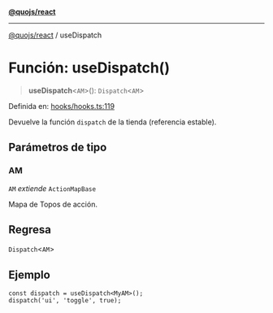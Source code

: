 [**@quojs/react**](../README.md)

***

[@quojs/react](../README.md) / useDispatch

# Función: useDispatch()

> **useDispatch**\<`AM`\>(): `Dispatch`\<`AM`\>

Definida en: [hooks/hooks.ts:119](https://github.com/quojs/quojs/blob/77e60321cd9a639207281caa83e9258935b2bfc1/packages/react/src/hooks/hooks.ts#L119)

Devuelve la función `dispatch` de la tienda (referencia estable).

## Parámetros de tipo

### AM

`AM` *extiende* `ActionMapBase`

Mapa de Topos de acción.

## Regresa

`Dispatch`\<`AM`\>

## Ejemplo

```tsx
const dispatch = useDispatch<MyAM>();
dispatch('ui', 'toggle', true);
```
